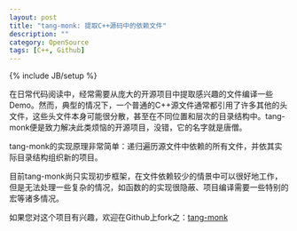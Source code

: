 ```yaml
---
layout: post
title: "tang-monk: 提取C++源码中的依赖文件"
description: ""
category: OpenSource
tags: [C++, Github]
---
```

{% include JB/setup %}

在日常代码阅读中，经常需要从庞大的开源项目中提取感兴趣的文件编译一些Demo。然而，典型的情况下，一个普通的C++源文件通常都引用了许多其他的头文件，这些头文件本身可能很分散，甚至在不同位置和层次的目录结构中。tang-monk便是致力解决此类烦恼的开源项目，没错，它的名字就是唐僧。

tang-monk的实现原理非常简单：递归遍历源文件中依赖的所有文件，并依其实际目录结构组织新的项目。

目前tang-monk尚只实现初步框架，在文件依赖较少的情景中可以很好地工作，但是无法处理一些复杂的情况，如函数的的实现很隐蔽、项目编译需要一些特别的宏等诸多情况。

如果您对这个项目有兴趣，欢迎在Github上fork之：[tang-monk](https://github.com/joshualeung/tang-monk)